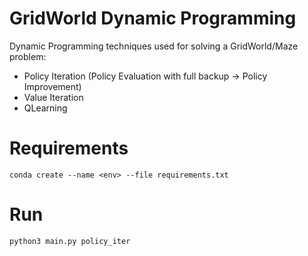 # GridWorld Dynamic Programming

Dynamic Programming techniques used for solving a GridWorld/Maze problem:

- Policy Iteration (Policy Evaluation with full backup -> Policy Improvement)
- Value Iteration
- QLearning

# Requirements

`conda create --name <env> --file requirements.txt`

# Run

`python3 main.py policy_iter`
